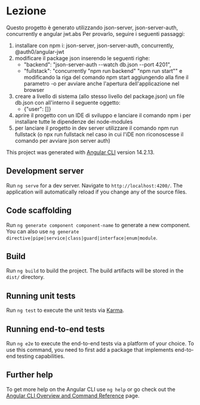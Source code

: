 # Lezione

Questo progetto è generato utilizzando json-server, json-server-auth, concurrently e angular jwt.abs
Per provarlo, seguire i seguenti passaggi:

1. installare con npm i: json-server, json-server-auth, concurrently, @auth0/angular-jwt
2. modificare il package json inserendo le seguenti righe:
    - "backend": "json-server-auth --watch db.json --port 4201",
    - "fullstack": "concurrently \"npm run backend\" \"npm run start\""
e modificando la riga del comando npm start aggiungendo alla fine il parametro -o per avviare anche l'apertura dell'applicazione nel browser
3. creare a livello di sistema (allo stesso livello del package.json) un file db.json con all'interno il seguente oggetto:
    - {"user": []}
4. aprire il progetto con un IDE di sviluppo e lanciare il comando npm i per installare tutte le dipendenze dei node-modules
5. per lanciare il progetto in dev server utilizzare il comando npm run fullstack (o npx run fullstack nel caso in cui l'iDE non riconoscesse il comando per avviare json server auth)

This project was generated with [Angular CLI](https://github.com/angular/angular-cli) version 14.2.13.

## Development server

Run `ng serve` for a dev server. Navigate to `http://localhost:4200/`. The application will automatically reload if you change any of the source files.

## Code scaffolding

Run `ng generate component component-name` to generate a new component. You can also use `ng generate directive|pipe|service|class|guard|interface|enum|module`.

## Build

Run `ng build` to build the project. The build artifacts will be stored in the `dist/` directory.

## Running unit tests

Run `ng test` to execute the unit tests via [Karma](https://karma-runner.github.io).

## Running end-to-end tests

Run `ng e2e` to execute the end-to-end tests via a platform of your choice. To use this command, you need to first add a package that implements end-to-end testing capabilities.

## Further help

To get more help on the Angular CLI use `ng help` or go check out the [Angular CLI Overview and Command Reference](https://angular.io/cli) page.
